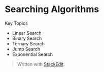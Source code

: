 
# Searching Algorithms

Key Topics

- Linear Search
- Binary Search
- Ternary Search
- Jump Search
- Exponential Search







> Written with [StackEdit](https://stackedit.io/).
<!--stackedit_data:
eyJoaXN0b3J5IjpbLTEwODE2NTg3MzMsLTIwNjE3MDM3MDddfQ
==
-->